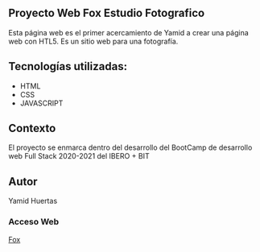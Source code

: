 ## Proyecto Web Fox Estudio Fotografico

Esta página web es el primer acercamiento de Yamid a crear una página web con HTL5. 
Es un sitio web para una fotografía.

## Tecnologías utilizadas: 
- HTML
- CSS
- JAVASCRIPT

## Contexto

El proyecto se enmarca dentro del desarrollo del BootCamp de desarrollo web Full Stack 2020-2021 del IBERO + BIT

## Autor

Yamid Huertas

### Acceso Web
[Fox](https://yhuertas.github.io/foxExtudioFotografico/)